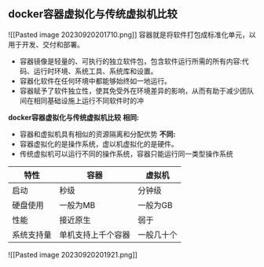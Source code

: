 ## docker容器虚拟化与传统虚拟机比较
![[Pasted image 20230920201710.png]]
容器就是将软件打包成标准化单元，以用于开发、交付和部署。
- 容器镜像是轻量的、可执行的独立软件包，包含软件运行所需的所有内容:代码、运行时环境、系统工具、系统库和设置。
- 容器化软件在任何环境中都能够始终如一地运行。
- 容器赋予了软件独立性，使其免受外在环境差异的影响，从而有助于减少团队间在相同基础设施上运行不同软件时的冲


**docker容器虚拟化与传统虚拟机比较**
**相同:**
- 容器和虚拟机具有相似的资源隔离和分配优势
**不同:**
- 容器虚拟化的是操作系统，虚以机虚拟化的是硬件。
- 传统虚拟机可以运行不同的操作系统，容器只能运行同一类型操作系统

| 特性 | 容器 | 虚拟机 |
| - | - | - |
| 启动 | 秒级 | 分钟级 |
| 硬盘使用 | 一般为MB | 一般为GB |
| 性能 | 接近原生 | 弱于 |
| 系统支持量 | 单机支持上千个容器 | 一般几十个 |


![[Pasted image 20230920201921.png]]